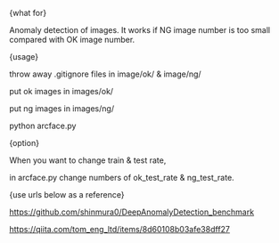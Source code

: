 {what for}

Anomaly detection of images. It works if NG image number is too small compared with OK image number.

{usage}

throw away .gitignore files in image/ok/ & image/ng/

put ok images in images/ok/

put ng images in images/ng/

python arcface.py



{option}

When you want to change train & test rate,

in arcface.py change numbers of ok_test_rate & ng_test_rate.


{use urls below as a reference}

https://github.com/shinmura0/DeepAnomalyDetection_benchmark

https://qiita.com/tom_eng_ltd/items/8d60108b03afe38dff27
